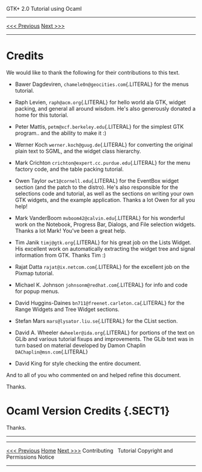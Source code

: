   GTK+ 2.0 Tutorial using Ocaml
  ------------------------------- -- ---------------------------
  [\<\<\< Previous](c2294.html)      [Next \>\>\>](c2373.html)

* * * * *

Credits
=======

We would like to thank the following for their contributions to this
text.

-   Bawer Dagdeviren, `chamele0n@geocities.com`{.LITERAL} for the menus
    tutorial.

-   Raph Levien, `raph@acm.org`{.LITERAL} for hello world ala GTK,
    widget packing, and general all around wisdom. He's also generously
    donated a home for this tutorial.

-   Peter Mattis, `petm@xcf.berkeley.edu`{.LITERAL} for the simplest GTK
    program.. and the ability to make it :)

-   Werner Koch `werner.koch@guug.de`{.LITERAL} for converting the
    original plain text to SGML, and the widget class hierarchy.

-   Mark Crichton `crichton@expert.cc.purdue.edu`{.LITERAL} for the menu
    factory code, and the table packing tutorial.

-   Owen Taylor `owt1@cornell.edu`{.LITERAL} for the EventBox widget
    section (and the patch to the distro). He's also responsible for the
    selections code and tutorial, as well as the sections on writing
    your own GTK widgets, and the example application. Thanks a lot Owen
    for all you help!

-   Mark VanderBoom `mvboom42@calvin.edu`{.LITERAL} for his wonderful
    work on the Notebook, Progress Bar, Dialogs, and File selection
    widgets. Thanks a lot Mark! You've been a great help.

-   Tim Janik `timj@gtk.org`{.LITERAL} for his great job on the Lists
    Widget. His excellent work on automatically extracting the widget
    tree and signal information from GTK. Thanks Tim :)

-   Rajat Datta `rajat@ix.netcom.com`{.LITERAL} for the excellent job on
    the Pixmap tutorial.

-   Michael K. Johnson `johnsonm@redhat.com`{.LITERAL} for info and code
    for popup menus.

-   David Huggins-Daines `bn711@freenet.carleton.ca`{.LITERAL} for the
    Range Widgets and Tree Widget sections.

-   Stefan Mars `mars@lysator.liu.se`{.LITERAL} for the CList section.

-   David A. Wheeler `dwheeler@ida.org`{.LITERAL} for portions of the
    text on GLib and various tutorial fixups and improvements. The GLib
    text was in turn based on material developed by Damon Chaplin
    `DAChaplin@msn.com`{.LITERAL}

-   David King for style checking the entire document.

And to all of you who commented on and helped refine this document.

Thanks.

Ocaml Version Credits {.SECT1}
=====================

Thanks.

* * * * *

  ------------------------------- -------------------- -------------------------------------------
  [\<\<\< Previous](c2294.html)   [Home](book1.html)   [Next \>\>\>](c2373.html)
  Contributing                                         Tutorial Copyright and Permissions Notice
  ------------------------------- -------------------- -------------------------------------------


